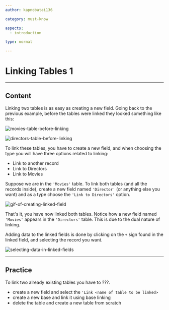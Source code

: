 ```yaml
---
author: kapnobatai136

category: must-know

aspects:
  - introduction

type: normal

---
```


# Linking Tables 1

---
## Content

Linking two tables is as easy as creating a new field. Going back to the previous example, before the tables were linked they looked something like this:

![movies-table-before-linking](https://img.enkipro.com/2884bdf4823e64b335dad7a5e3b7527b.png)

![directors-table-before-linking](https://img.enkipro.com/1a0a65a1c575c0b6d6423ef33c347e64.png)

To link these tables, you have to create a new field, and when choosing the type you will have three options related to linking:
- Link to another record
- Link to Directors
- Link to Movies

Suppose we are in the `'Movies'` table. To link both tables (and all the records inside), create a new field named `'Director'` (or anything else you want) and as a type choose the `'Link to Directors'` option. 

![gif-of-creating-linked-field](https://img.enkipro.com/2e7a9eac1f56f6414a7f542169866849.gif)

That's it, you have now linked both tables. Notice how a new field named `'Movies'` appears in the `'Directors'` table. This is due to the dual nature of linking.

Adding data to the linked fields is done by clicking on the `+` sign found in the linked field, and selecting the record you want.

![selecting-data-in-linked-fields](https://img.enkipro.com/9d304af19f846ad4767aae26f36e5f5d.gif)

---
## Practice

To link two already existing tables you have to ???.

* create a new field and select the `'Link <name of table to be linked>`
* create a new base and link it using base linking
* delete the table and create a new table from scratch